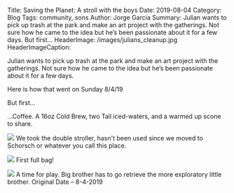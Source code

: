 Title: Saving the Planet: A stroll with the boys
Date: 2019-08-04
Category: Blog
Tags: community, sons
Author: Jorge Garcia
Summary: Julian wants to pick up trash at the park and make an art project with the gatherings. Not sure how he came to the idea but he’s been passionate about it for a few days. But first…
HeaderImage: /images/julians_cleanup.jpg
HeaderImageCaption:

Julian wants to pick up trash at the park and make an art project with the gatherings. Not sure how he came to the idea but he’s been passionate about it for a few days.

Here is how that went on Sunday 8/4/19

But first…


…Coffee. A 16oz Cold Brew, two Tall iced-waters, and a warmed up scone to share.


![]({static}/images/stroller_at_starbucks.jpg)
<span class="caption">We took the double stroller, hasn't been used since we moved to Schorsch or whatever you call this place.<span>

![]({static}/images/julians_first_bag.jpg)
<span class="caption">First full bag!</span>

![]({static}/images/jpegchasingleonidas.gif)
<span class="caption">
A time for play. Big brother has to go retrieve the more exploratory little brother.</span>
Original Date – 8-4-2019


